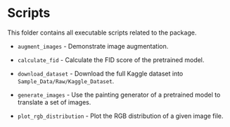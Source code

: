 # Scripts

This folder contains all executable scripts related to the package.

- `augment_images` - Demonstrate image augmentation.

- `calculate_fid` - Calculate the FID score of the pretrained model.

- `download_dataset` - Download the full Kaggle dataset into `Sample_Data/Raw/Kaggle_Dataset`.

- `generate_images` - Use the painting generator of a pretrained model to translate a set of images.

- `plot_rgb_distribution` - Plot the RGB distribution of a given image file.
